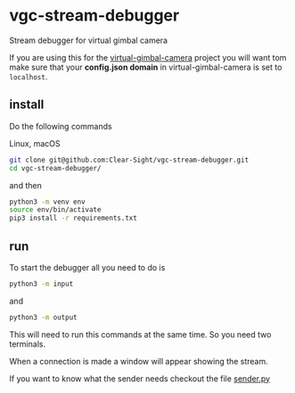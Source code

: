 # vgc-stream-debugger
Stream debugger for virtual gimbal camera

If you are using this for the [virtual-gimbal-camera](https://github.com/Clear-Sight/virtual-gimbal-camera) project you will want tom make sure that your **config.json domain** in virtual-gimbal-camera is set to `localhost`.

## install

Do the following commands

Linux, macOS
```bash
git clone git@github.com:Clear-Sight/vgc-stream-debugger.git
cd vgc-stream-debugger/
```
and then
```bash
python3 -m venv env
source env/bin/activate
pip3 install -r requirements.txt
```

## run

To start the debugger all you need to do is

```bash
python3 -m input
```
and
```bash
python3 -m output
```

This will need to run this commands at the same time. So you need two terminals.

When a connection is made a window will appear showing the stream.

If you want to know what the sender needs checkout the file [sender.py](debugger/sender.py)
